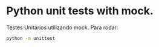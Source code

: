 # Python unit tests with mock.

Testes Unitários utilizando mock.
Para rodar:

   ```bash
   python -m unittest 

   ```
